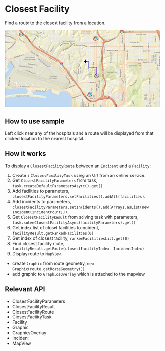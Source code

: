 # Closest Facility

Find a route to the closest facility from a location.

![](ClosestFacility.png)

## How to use sample
Left click near any of the hospitals and a route will be displayed from that clicked location to the nearest hospital.

## How it works

To display a `ClosestFacilityRoute` between an `Incident` and a `Facility`:


1.  Create a `ClosestFacilityTask` using  an Url from an online service.
2.  Get `ClosestFacilityParameters` from task, `task.createDefaultParametersAsync().get()`
3.  Add facilities to parameters, `closestFacilityParameters.setFacilities().addAll(facilities)`.
4.  Add incidents to parameters, `closestFacilityParameters.setIncidents().add(Arrays.asList(new Incident(incidentPoint)))`.
5.  Get `ClosestFacilityResult` from solving task with parameters, `task.solveClosestFacilityAsync(facilityParameters).get()`
6.  Get index list of closet facilities to incident, `facilityResult.getRankedFacilities(0)`
7.  Get index of closest facility, `rankedFacilitiesList.get(0)`
8.  Find closest facility route, `facilityResult.getRoute(closestFacilityIndex, IncidentIndex)`
9.  Display route to `MapView`. 
*   create `Graphic` from route geometry, `new Graphic(route.getRouteGeometry())`
*   add graphic to `GraphicsOverlay` which is attached to the mapview


## Relevant API

*   ClosestFacilityParameters
*   ClosestFacilityResult
*   ClosestFacilityRoute
*   ClosestFacilityTask
*   Facility
*   Graphic
*   GraphicsOverlay
*   Incident
*   MapView


